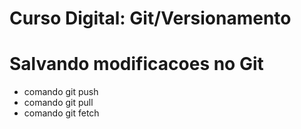 # Curso Digital: Git/Versionamento

# Salvando modificacoes no Git


* comando git push
* comando git pull
* comando git fetch
